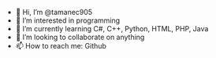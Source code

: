 - 👋 Hi, I’m @tamanec905
- 👀 I’m interested in programming
- 🌱 I’m currently learning C#, C++, Python, HTML, PHP, Java
- 💞️ I’m looking to collaborate on anything
- 📫 How to reach me: Github

<!---
tamanec905/tamanec905 is a ✨ special ✨ repository because its `README.md` (this file) appears on your GitHub profile.
You can click the Preview link to take a look at your changes.
--->
